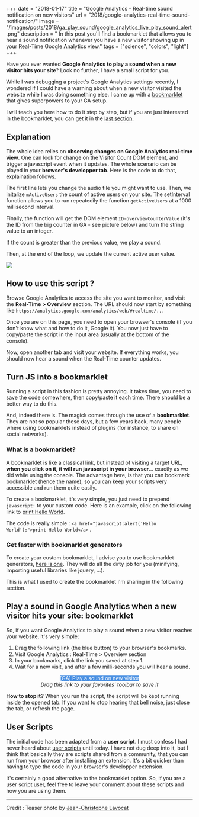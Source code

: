 +++
date = "2018-01-17"
title = "Google Analytics - Real-time sound notification on new visitors"
url = "2018/google-analytics-real-time-sound-notification/"
image = "/images/posts/2018/ga_play_sound/google_analytics_live_play_sound_alert.png"
description = " In this post you'll find a bookmarklet that allows you to hear a sound notification whenever you have a new visitor showing up in your Real-Time Google Analytics view."
tags = ["science", "colors", "light"]
+++

Have you ever wanted **Google Analytics to play a sound when a new visitor hits your site**? Look no further, I have a small script for you.

While I was debugging a project's Google Analytics settings recently, I wondered if I could have a warning about when a new visitor visited the website while I was doing something else. I came up with a [bookmarklet](https://en.wikipedia.org/wiki/Bookmarklet) that gives superpowers to your GA setup.

I will teach you here how to do it step by step, but if you are just interested in the bookmarklet, you can get it in the [last section](#play-a-sound-in-google-analytics-when-a-new-visitor-hits-your-site-bookmarklet).



## Explanation

The whole idea relies on **observing changes on Google Analytics real-time view**. One can look for change on the Visitor Count DOM element, and trigger a javascript event when it updates. The whole scenario can be played in your **browser's developper tab**. Here is the code to do that, explaination follows.

<script src="https://gist.github.com/tanzaho/5fbac33b9bb58251b2bfa96f04be811f.js"></script>

The first line lets you change the audio file you might want to use.
Then, we initalize `mActiveUsers` the count of active users on your site.
The setInterval function allows you to run repeatedily the function `getActiveUsers` at a 1000 millisecond interval.

Finally, the function will get the DOM element `ID-overviewCounterValue` (it's the ID from the big counter in GA - see picture below) and turn the string value to an integer.

If the count is greater than the previous value, we play a sound.

Then, at the end of the loop, we update the current active user value.

<img src="/images/posts/2018/ga_play_sound/google_analytics_real_time_div_id.png" />


## How to use this script ?

Browse Google Analytics to access the site you want to monitor, and visit the **Real-Time > Overview** section. The URL should now start by something like `https://analytics.google.com/analytics/web/#realtime/...`

Once you are on this page, you need to open your browser's console (if you don't know what and how to do it, Google it). You now just have to copy/paste the script in the input area (usually at the bottom of the console).

Now, open another tab and visit your website. If everything works, you should now hear a sound when the Real-Time counter updates.


## Turn JS into a bookmarklet

Running a script in this fashion is pretty annoying. It takes time, you need to save the code somewhere, then copy/paste it each time. There should be a better way to do this.

And, indeed there is. The magick comes through the use of a **bookmarklet**. They are not so popular these days, but a few years back, many people where using bookmarklets instead of plugins (for instance, to share on social networks).

### What is a bookmarklet?

A bookmarklet is like a classical link, but instead of visiting a target URL, **when you click on it, it will run javascript in your browser**... exactly as we did while using the console. The advantage here, is that you can bookmark bookmarklet (hence the name), so you can keep your scripts very accessible and run them quite easily.

To create a bookmarklet, it's very simple, you just need to prepend `javascript:` to your custom code. Here is an example, click on the following link to <a href="javascript:alert('Hello World');">print Hello World</a>.

The code is really simple : ```<a href="javascript:alert('Hello World');">print Hello World</a>``` .

### Get faster with bookmarklet generators

To create your custom bookmarklet, I advise you to use bookmarklet generators, [here is one](https://mrcoles.com/bookmarklet/). They will do all the dirty job for you (minifying, importing useful libraries like jquery, ...).

This is what I used to create the bookmarklet I'm sharing in the following section.

## Play a sound in Google Analytics when a new visitor hits your site: bookmarklet

So, if you want Google Analytics to play a sound when a new visitor reaches your website, it's very simple:

1. Drag the following link (the blue button) to your browser's bookmarks.
2. Visit Google Analytics : Real-Time > Overview section
3. In your bookmarks, click the link you saved at step 1.
4. Wait for a new visit, and after a few milli-seconds you will hear a sound.

<center><div ><a class="menu-button" href="javascript:(function()%7Bvar%20url%3D%20%5B%22https%22%2C%20%22%3A%2F%2Fsoundbible%22%2C%20%22.com%2Fgrab.php%3Fid%3D1446%26type%3Dmp3%22%5D.join(%22%22)%3BmCoinSound%20%3D%20new%20Audio(url)%3BmActiveUsers%20%3D%200%3BsetInterval(getActiveUsers%2C%201)%3Bfunction%20getActiveUsers()%7Bvar%20count%20%3D%20parseInt(document.getElementById(%22ID-overviewCounterValue%22).innerText)%3Bif(count%20%3E%20mActiveUsers)%7BmCoinSound.play()%3B%7DmActiveUsers%20%3D%20count%3B%7D%7D)()" style="text-decoration: none; display:inline-block; float:none; background-color: #4A90E2; color: #fff">[GA] Play a sound on new visitor</a></div></center>
<center><i>Drag this link to your favorites' toolbar to save it</i></center>

**How to stop it?**
When you run the script, the script will be kept running inside the opened tab. If you want to stop hearing that bell noise, just close the tab, or refresh the page.

## User Scripts

The initial code has been adapted from a **user script**. I must confess I had never heard about [user scripts](https://greasyfork.org/en) until today. I have not dug deep into it, but I think that basically they are scripts shared from a community, that you can run from your browser after installing an extension. It's a bit quicker than having to type the code in your browser's developper extension.

It's certainly a good alternative to the bookmarklet option. So, if you are a user script user, feel free to leave your comment about these scripts and how you are using them.




---

Credit : Teaser photo by [Jean-Christophe Lavocat](https://jice.lavocat.name)
